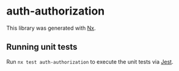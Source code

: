 # auth-authorization

This library was generated with [Nx](https://nx.dev).

## Running unit tests

Run `nx test auth-authorization` to execute the unit tests via [Jest](https://jestjs.io).
